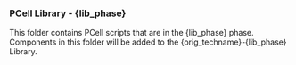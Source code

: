 ### PCell Library - {lib_phase}
This folder contains PCell scripts that are in the {lib_phase} phase.
Components in this folder will be added to the {orig_techname}-{lib_phase} Library.